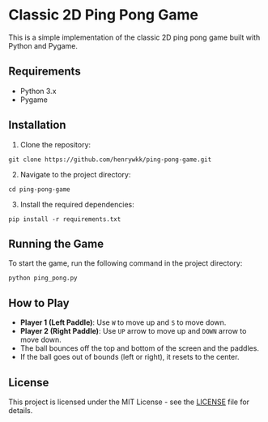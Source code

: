 # Classic 2D Ping Pong Game

This is a simple implementation of the classic 2D ping pong game built with Python and Pygame.

## Requirements

- Python 3.x
- Pygame

## Installation

1. Clone the repository:
```
git clone https://github.com/henrywkk/ping-pong-game.git
```

2. Navigate to the project directory:

```
cd ping-pong-game
```

3. Install the required dependencies:
```
pip install -r requirements.txt
```

## Running the Game

To start the game, run the following command in the project directory:
```
python ping_pong.py
```

## How to Play

- **Player 1 (Left Paddle)**: Use `W` to move up and `S` to move down.
- **Player 2 (Right Paddle)**: Use `UP` arrow to move up and `DOWN` arrow to move down.
- The ball bounces off the top and bottom of the screen and the paddles.
- If the ball goes out of bounds (left or right), it resets to the center.

## License

This project is licensed under the MIT License - see the [LICENSE](LICENSE) file for details.